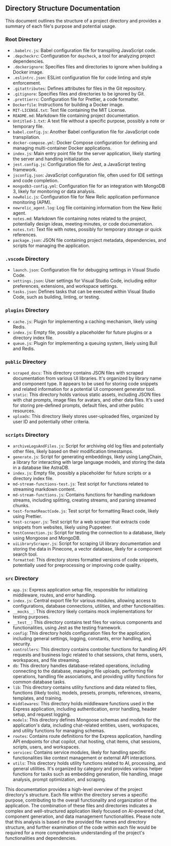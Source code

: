 ## Directory Structure Documentation

This document outlines the structure of a project directory and provides a summary of each file's purpose and potential usage.

### Root Directory

- `.babelrc.js`: Babel configuration file for transpiling JavaScript code.
- `.depcheckrc`: Configuration for `depcheck`, a tool for analyzing project dependencies.
- `.dockerignore`: Specifies files and directories to ignore when building a Docker image.
- `.eslintrc.json`: ESLint configuration file for code linting and style enforcement.
- `.gitattributes`: Defines attributes for files in the Git repository.
- `.gitignore`: Specifies files and directories to be ignored by Git.
- `.prettierrc`: Configuration file for Prettier, a code formatter.
- `Dockerfile`: Instructions for building a Docker image.
- `MIT-LICENSE.txt`: Text file containing the MIT License.
- `README.md`: Markdown file containing project documentation.
- `Untitled-1.txt`: A text file without a specific purpose, possibly a note or temporary file.
- `babel.config.js`: Another Babel configuration file for JavaScript code transpilation.
- `docker-compose.yml`: Docker Compose configuration for defining and managing multi-container Docker applications.
- `index.js`: Main entry point file for the server application, likely starting the server and handling initialization.
- `jest.config.js`: Configuration file for Jest, a JavaScript testing framework.
- `jsconfig.json`: JavaScript configuration file, often used for IDE settings and code completion.
- `mongodb3-config.yml`: Configuration file for an integration with MongoDB 3, likely for monitoring or data analysis.
- `newRelic.js`: Configuration file for New Relic application performance monitoring (APM).
- `newrelic_agent.log`: Log file containing information from the New Relic agent.
- `notes.md`: Markdown file containing notes related to the project, potentially design ideas, meeting minutes, or code documentation.
- `notes.txt`: Text file with notes, possibly for temporary storage or quick references.
- `package.json`: JSON file containing project metadata, dependencies, and scripts for managing the application.

### `.vscode` Directory

- `launch.json`: Configuration file for debugging settings in Visual Studio Code.
- `settings.json`: User settings for Visual Studio Code, including editor preferences, extensions, and workspace settings.
- `tasks.json`: Defines tasks that can be executed within Visual Studio Code, such as building, linting, or testing.

### `plugins` Directory

- `cache.js`: Plugin for implementing a caching mechanism, likely using Redis.
- `index.js`: Empty file, possibly a placeholder for future plugins or a directory index file.
- `queue.js`: Plugin for implementing a queuing system, likely using Bull and Redis.

### `public` Directory

- `scraped_docs`: This directory contains JSON files with scraped documentation from various UI libraries. It's organized by library name and component type. It appears to be used for storing code snippets and related information for a potential UI component generator tool.
- `static`: This directory holds various static assets, including JSON files with chat prompts, image files for avatars, and other data files. It's used for storing pre-defined prompts, default files, and other public resources.
- `uploads`: This directory likely stores user-uploaded files, organized by user ID and potentially other criteria.

### `scripts` Directory

- `archiveLogsAndFiles.js`: Script for archiving old log files and potentially other files, likely based on their modification timestamps.
- `generate.js`: Script for generating embeddings, likely using LangChain, a library for interacting with large language models, and storing the data in a database like AstraDB.
- `index.js`: Empty file, possibly a placeholder for future scripts or a directory index file.
- `md-stream-functions-test.js`: Test script for functions related to streaming markdown content.
- `md-stream-functions.js`: Contains functions for handling markdown streams, including splitting, creating streams, and parsing streamed chunks.
- `test-formatReactCode.js`: Test script for formatting React code, likely using Prettier.
- `test-scraper.js`: Test script for a web scraper that extracts code snippets from websites, likely using Puppeteer.
- `testConnection.js`: Script for testing the connection to a database, likely using Mongoose and MongoDB.
- `uiLibraryScraper.js`: Script for scraping UI library documentation and storing the data in Pinecone, a vector database, likely for a component search tool.
- `formatted`: This directory stores formatted versions of code snippets, potentially used for preprocessing or improving code quality.

### `src` Directory

- `app.js`: Express application setup file, responsible for initializing middleware, routes, and error handling.
- `index.js`: Central export file for various modules, allowing access to configurations, database connections, utilities, and other functionalities.
- `__mocks__`: This directory likely contains mock implementations for testing purposes.
- `__test__`: This directory contains test files for various components and functionalities, using Jest as the testing framework.
- `config`: This directory holds configuration files for the application, including general settings, logging, constants, error handling, and security.
- `controllers`: This directory contains controller functions for handling API requests and business logic related to chat sessions, chat items, users, workspaces, and file streaming.
- `db`: This directory handles database-related operations, including connecting to the database, managing file uploads, performing file operations, handling file associations, and providing utility functions for common database tasks.
- `lib`: This directory contains utility functions and data related to files, functions (likely tools), models, presets, prompts, references, streams, templates, and training.
- `middlewares`: This directory holds middleware functions used in the Express application, including authentication, error handling, header setup, and request logging.
- `models`: This directory defines Mongoose schemas and models for the application's data, including chat-related entities, users, workspaces, and utility functions for managing schemas.
- `routes`: Contains route definitions for the Express application, handling API endpoints for chat copilot, chat hosting, chat items, chat sessions, scripts, users, and workspaces.
- `services`: Contains service modules, likely for handling specific functionalities like context management or external API interactions.
- `utils`: This directory holds utility functions related to AI, processing, and general utilities. It's organized by category and provides various helper functions for tasks such as embedding generation, file handling, image analysis, prompt optimization, and scraping.

This documentation provides a high-level overview of the project directory's structure. Each file within the directory serves a specific purpose, contributing to the overall functionality and organization of the application. The combination of these files and directories indicates a complex and well-structured application likely focused on AI-powered chat, component generation, and data management functionalities. Please note that this analysis is based on the provided file names and directory structure, and further examination of the code within each file would be required for a more comprehensive understanding of the project's functionalities and dependencies.
